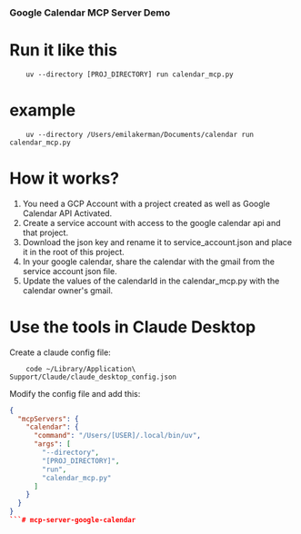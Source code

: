 ### Google Calendar MCP Server Demo


# Run it like this 
```shell
    uv --directory [PROJ_DIRECTORY] run calendar_mcp.py
```
# example
```shell
    uv --directory /Users/emilakerman/Documents/calendar run calendar_mcp.py
```

# How it works?

1. You need a GCP Account with a project created as well as Google Calendar API Activated.
2. Create a service account with access to the google calendar api and that project.
3. Download the json key and rename it to service_account.json and place it in the root of this project.
4. In your google calendar, share the calendar with the gmail from the service account json file.
5. Update the values of the calendarId in the calendar_mcp.py with the calendar owner's gmail.


# Use the tools in Claude Desktop

Create a claude config file:
```shell
    code ~/Library/Application\ Support/Claude/claude_desktop_config.json
```

Modify the config file and add this:

```json
{
  "mcpServers": {
    "calendar": {
      "command": "/Users/[USER]/.local/bin/uv",
      "args": [
        "--directory",
        "[PROJ_DIRECTORY]",
        "run",
        "calendar_mcp.py"
      ]
    }
  }
}
```# mcp-server-google-calendar
